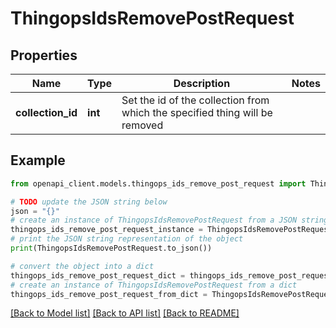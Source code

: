 # ThingopsIdsRemovePostRequest


## Properties

Name | Type | Description | Notes
------------ | ------------- | ------------- | -------------
**collection_id** | **int** | Set the id of the collection from which the specified thing will be removed | 

## Example

```python
from openapi_client.models.thingops_ids_remove_post_request import ThingopsIdsRemovePostRequest

# TODO update the JSON string below
json = "{}"
# create an instance of ThingopsIdsRemovePostRequest from a JSON string
thingops_ids_remove_post_request_instance = ThingopsIdsRemovePostRequest.from_json(json)
# print the JSON string representation of the object
print(ThingopsIdsRemovePostRequest.to_json())

# convert the object into a dict
thingops_ids_remove_post_request_dict = thingops_ids_remove_post_request_instance.to_dict()
# create an instance of ThingopsIdsRemovePostRequest from a dict
thingops_ids_remove_post_request_from_dict = ThingopsIdsRemovePostRequest.from_dict(thingops_ids_remove_post_request_dict)
```
[[Back to Model list]](../README.md#documentation-for-models) [[Back to API list]](../README.md#documentation-for-api-endpoints) [[Back to README]](../README.md)


